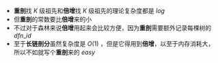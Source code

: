 + **重剖**找 $K$ 级祖先和**倍增**找 $K$ 级祖先的理论复杂度都是 $log$
+ 但**重剖**的常数要比**倍增**来的小
+ 不过对于森林来说**倍增**用起来会比较方便，因为**重剖**需要额外记录每棵树的 $dfn\_id$
+ 至于**长链剖分**虽然复杂度是 $O(1)$ ，但是它得用到**倍增**，以至于内存消耗大，所以不如就写个**重剖**来的 $easy$

